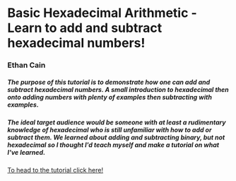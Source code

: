 # Basic Hexadecimal Arithmetic - Learn to add and subtract hexadecimal numbers!
### Ethan Cain
##### The purpose of this tutorial is to demonstrate how one can add and subtract hexadecimal numbers. A small introduction to hexadecimal then onto adding numbers with plenty of examples then subtracting with examples.
##### The ideal target audience would be someone with at least a rudimentary knowledge of hexadecimal who is still unfamiliar with how to add or subtract them. We learned about adding and subtracting binary, but not hexadecimal so I thought I'd teach myself and make a tutorial on what I've learned.

[To head to the tutorial click here!](tutorial.md)
